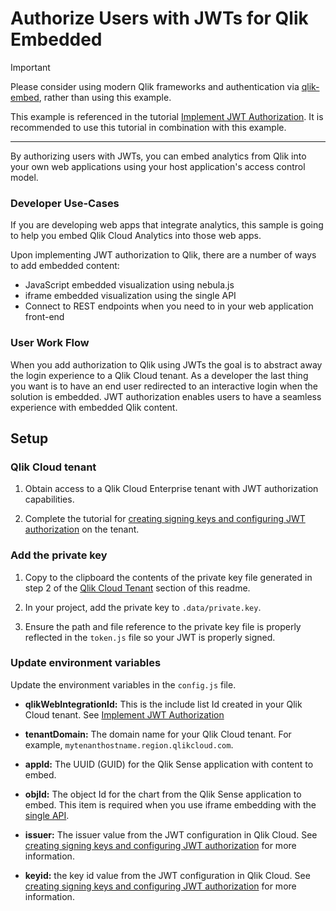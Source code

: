 # Authorize Users with JWTs for Qlik Embedded

> [!IMPORTANT]
> Please consider using modern Qlik frameworks and authentication via [qlik-embed](https://qlik.dev/embed/qlik-embed/), rather than using this example.

This example is referenced in the tutorial [Implement JWT Authorization](https://qlik.dev/authenticate/jwt/implement-jwt-authorization/). It is recommended to use this tutorial in combination with this example.

---

By authorizing users with JWTs, you can embed analytics from Qlik into your own web applications using your host application's access control model.

### Developer Use-Cases

If you are developing web apps that integrate analytics, this sample is going to help you embed Qlik Cloud Analytics into those web apps.

Upon implementing JWT authorization to Qlik, there are a number of ways to add embedded content:

* JavaScript embedded visualization using nebula.js
* iframe embedded visualization using the single API
* Connect to REST endpoints when you need to in your web application front-end

### User Work Flow

When you add authorization to Qlik using JWTs the goal is to abstract away the login experience to a Qlik Cloud tenant.
As a developer the last thing you want is to have an end user redirected to an interactive login
when the solution is embedded. JWT authorization enables users to have a seamless experience with embedded Qlik content.

## Setup

### Qlik Cloud tenant

1. Obtain access to a Qlik Cloud Enterprise tenant with JWT authorization capabilities.

2. Complete the tutorial for [creating signing keys and configuring JWT authorization](https://qlik.dev/tutorials/create-signed-tokens-for-jwt-authorization) on the tenant.

### Add the private key

1. Copy to the clipboard the contents of the private key file generated in step 2
of the [Qlik Cloud Tenant](#qlik-cloud-tenant) section of this readme.

2. In your project, add the private key to `.data/private.key`.

3. Ensure the path and file reference to the private key file is properly reflected in the `token.js` file
so your JWT is properly signed.

### Update environment variables

Update the environment variables in the `config.js` file.

- **qlikWebIntegrationId:** This is the include list Id created in your Qlik Cloud tenant. See [Implement JWT Authorization](https://qlik.dev/tutorials/implement-jwt-authorization)

- **tenantDomain:** The domain name for your Qlik Cloud tenant. For example, `mytenanthostname.region.qlikcloud.com`.

- **appId:** The UUID (GUID) for the Qlik Sense application with content to embed.

- **objId:** The object Id for the chart from the Qlik Sense application to embed. This item is required when you 
use iframe embedding with the [single API](https://qlik.dev/apis/javascript/single-integrations).

- **issuer:** The issuer value from the JWT configuration in Qlik Cloud. See [creating signing keys and configuring JWT authorization](https://qlik.dev/tutorials/create-signed-tokens-for-jwt-authorization)
for more information.

- **keyid:** the key id value from the JWT configuration in Qlik Cloud. See [creating signing keys and configuring JWT authorization](https://qlik.dev/tutorials/create-signed-tokens-for-jwt-authorization)
for more information.
